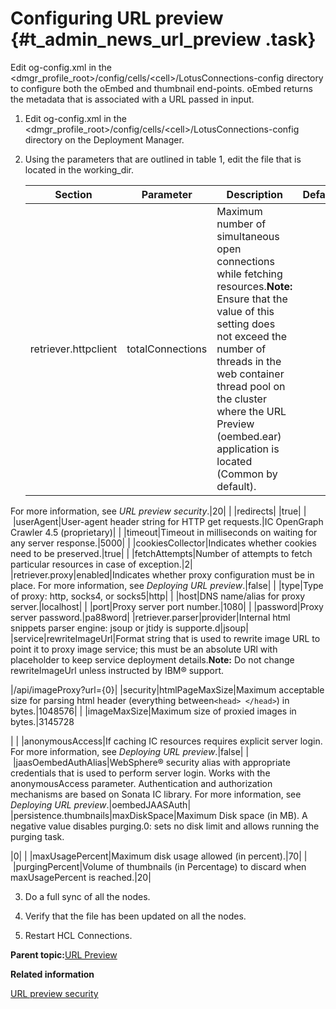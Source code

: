 # Configuring URL preview {#t_admin_news_url_preview .task}

Edit og-config.xml in the <dmgr\_profile\_root\>/config/cells/<cell\>/LotusConnections-config directory to configure both the oEmbed and thumbnail end-points. oEmbed returns the metadata that is associated with a URL passed in input.

1.  Edit og-config.xml in the <dmgr\_profile\_root\>/config/cells/<cell\>/LotusConnections-config directory on the Deployment Manager.

2.  Using the parameters that are outlined in table 1, edit the file that is located in the working\_dir.

    |Section|Parameter|Description|Default|
    |-------|---------|-----------|-------|
    |retriever.httpclient|totalConnections|Maximum number of simultaneous open connections while fetching resources.**Note:** Ensure that the value of this setting does not exceed the number of threads in the web container thread pool on the cluster where the URL Preview \(oembed.ear\) application is located \(Common by default\).

For more information, see *URL preview security*.|20|
    | |redirects| |true|
    | |userAgent|User-agent header string for HTTP get requests.|IC OpenGraph Crawler 4.5 \(proprietary\)|
    | |timeout|Timeout in milliseconds on waiting for any server response.|5000|
    | |cookiesCollector|Indicates whether cookies need to be preserved.|true|
    | |fetchAttempts|Number of attempts to fetch particular resources in case of exception.|2|
    |retriever.proxy|enabled|Indicates whether proxy configuration must be in place. For more information, see *Deploying URL preview*.|false|
    | |type|Type of proxy: http, socks4, or socks5|http|
    | |host|DNS name/alias for proxy server.|localhost|
    | |port|Proxy server port number.|1080|
    | |password|Proxy server password.|pa88word|
    |retriever.parser|provider|Internal html snippets parser engine: jsoup or jtidy is supporte.d|jsoup|
    |service|rewriteImageUrl|Format string that is used to rewrite image URL to point it to proxy image service; this must be an absolute URl with placeholder to keep service deployment details.**Note:** Do not change rewriteImageUrl unless instructed by IBM® support.

|/api/imageProxy?url=\{0\}|
    |security|htmlPageMaxSize|Maximum acceptable size for parsing html header \(everything between`<head> </head>`\) in bytes.|1048576|
    | |imageMaxSize|Maximum size of proxied images in bytes.|3145728

|
    | |anonymousAccess|If caching IC resources requires explicit server login. For more information, see *Deploying URL preview*.|false|
    | |jaasOembedAuthAlias|WebSphere® security alias with appropriate credentials that is used to perform server login. Works with the anonymousAccess parameter. Authentication and authorization mechanisms are based on Sonata IC library. For more information, see *Deploying URL preview*.|oembedJAASAuth|
    |persistence.thumbnails|maxDiskSpace|Maximum Disk space \(in MB\). A negative value disables purging.0: sets no disk limit and allows running the purging task.

|0|
    | |maxUsagePercent|Maximum disk usage allowed \(in percent\).|70|
    | |purgingPercent|Volume of thumbnails \(in Percentage\) to discard when maxUsagePercent is reached.|20|

3.  Do a full sync of all the nodes.

4.  Verify that the file has been updated on all the nodes.

5.  Restart HCL Connections.


**Parent topic:**[URL Preview](../admin/c_admin_news_url_preview.md)

**Related information**  


[URL preview security](../admin/c_admin_news_url_preview_security.md)

